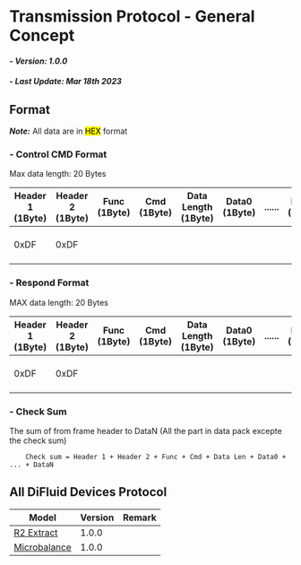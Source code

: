 # Transmission Protocol - General Concept
#### - *Version: 1.0.0*
#### - *Last Update: Mar 18th 2023*

## Format
**_Note:_** All data are in <mark>HEX</mark> format

### **- Control CMD Format**
Max data length: 20 Bytes

| Header 1 (1Byte) | Header 2 (1Byte) | Func (1Byte) | Cmd (1Byte) | Data Length (1Byte) | Data0 (1Byte) | ...... | DataN (1Byte) | Check Sum (1Byte)           |
| ---------------- | ---------------- | ------------ | ----------- | ------------------- | ------------- | ------ | ------------- | --------------------------- |
| 0xDF             | 0xDF             |              |             |                     |               |        |               | See [Check Sum](#check-sum) |

### **- Respond Format**
MAX data length: 20 Bytes

| Header 1 (1Byte) | Header 2 (1Byte) | Func (1Byte) | Cmd (1Byte) | Data Length (1Byte) | Data0 (1Byte) | ...... | DataN (1Byte) | Check Sum (1Byte)           |
| ---------------- | ---------------- | ------------ | ----------- | ------------------- | ------------- | ------ | ------------- | --------------------------- |
| 0xDF             | 0xDF             |              |             |                     |               |        |               | See [Check Sum](#check-sum) |

### **- Check Sum**

The sum of from frame header to DataN (All the part in data pack excepte the check sum)

```
    Check sum = Header 1 + Header 2 + Func + Cmd + Data Len + Data0 + ... + DataN
```

## All DiFluid Devices Protocol

| Model                                   | Version | Remark |
| --------------------------------------- | ------- | ------ |
| [R2 Extract](protocolR2.md)             | 1.0.0   |        |
| [Microbalance](protocolMicrobalance.md) | 1.0.0   |        |